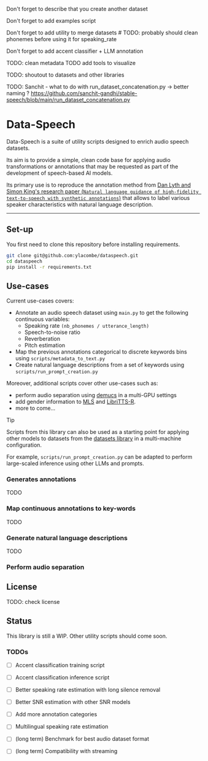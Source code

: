 

Don't forget to describe that you create another dataset

Don't forget to add examples script

Don't forget to add utility to merge datasets
            # TODO: probably should clean phonemes before using it for speaking_rate 


Don't forget to add accent classifier + LLM annotation

TODO: clean metadata
TODO add tools to visualize

TODO: shoutout to datasets and other libraries


TODO: Sanchit - what to do with run_dataset_concatenation.py -> better naming ?
https://github.com/sanchit-gandhi/stable-speech/blob/main/run_dataset_concatenation.py



# Data-Speech

Data-Speech is a suite of utility scripts designed to enrich audio speech datasets. 

Its aim is to provide a simple, clean code base for applying audio transformations or annotations that may be requested as part of the development of speech-based AI models.

Its primary use is to reproduce the annotation method from [Dan Lyth and Simon King's research paper (`Natural language guidance of high-fidelity text-to-speech with synthetic annotations`)](https://arxiv.org/abs/2402.01912) that allows to label various speaker characteristics with natural language description.

---------

## Set-up

You first need to clone this repository before installing requirements.

```sh
git clone git@github.com:ylacombe/dataspeech.git
cd dataspeech
pip install -r requirements.txt
```

## Use-cases

Current use-cases covers:
- Annotate an audio speech dataset using `main.py` to get the following continuous variables:
    - Speaking rate `(nb_phonemes / utterance_length)`
    - Speech-to-noise ratio
    - Reverberation
    - Pitch estimation
- Map the previous annotations categorical to discrete keywords bins using `scripts/metadata_to_text.py`
- Create natural language descriptions from a set of keywords using `scripts/run_prompt_creation.py`

Moreover, additional scripts cover other use-cases such as:
- perform audio separation using [demucs](TODO) in a multi-GPU settings
- add gender information to [MLS](TODO) and [LibriTTS-R](TODO).
- more to come...

> [!TIP]
> Scripts from this library can also be used as a starting point for applying other models to datasets from the [datasets library](TODO) in a multi-machine configuration.
> 
> For example, `scripts/run_prompt_creation.py` can be adapted to perform large-scaled inference using other LLMs and prompts.

### Generates annotations

TODO

### Map continuous annotations to key-words

TODO

### Generate natural language descriptions

TODO

### Perform audio separation


## License 
TODO: check license


## Status
This library is still a WIP. Other utility scripts should come soon.

### TODOs
- [ ] Accent classification training script
- [ ] Accent classification inference script
- [ ] Better speaking rate estimation with long silence removal
- [ ] Better SNR estimation with other SNR models
- [ ] Add more annotation categories
- [ ] Multilingual speaking rate estimation

- [ ] (long term) Benchmark for best audio dataset format
- [ ] (long term) Compatibility with streaming

